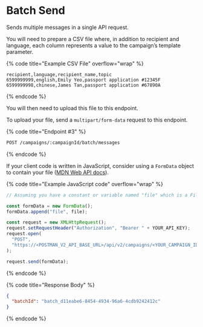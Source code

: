 # Batch Send

Sends multiple messages in a single API request.

You will need to prepare a CSV file where, in addition to recipient and language, each column represents a value to the campaign’s template parameter.

{% code title="Example CSV File" overflow="wrap" %}
```
recipient,language,recipient_name,topic
6599999999,english,Emily Yeo,passport application #12345F
6599999998,chinese,James Tan,passport application #67890A
```
{% endcode %}

You will then need to upload this file to this endpoint.

To upload your file, send a `multipart/form-data` request to this endpoint.

{% code title="Endpoint #3" %}
```sh
POST /campaigns/:campaignId/batch/messages
```
{% endcode %}

If your client code is written in JavaScript, consider using a `FormData` object to contain your file ([MDN Web API docs](https://developer.mozilla.org/en-US/docs/Web/API/FormData/Using\_FormData\_Objects)).

{% code title="Example JavaScript code" overflow="wrap" %}
```javascript
// Assuming you have a constant or variable named "file" which is a File object:

const formData = new FormData();
formData.append("file", file);

const request = new XMLHttpRequest();
request.setRequestHeader("Authorization", "Bearer " + YOUR_API_KEY);
request.open(
  "POST",
  "https://<POSTMAN_V2_API_BASE_URL>/api/v2/campaigns/<YOUR_CAMPAIGN_ID>/batch/messages"
);

request.send(formData);
```
{% endcode %}

{% code title="Response Body" %}
```json
{
  "batchId": "batch_d11eabe6-8454-4934-96a6-4cdb9242412c"
}
```
{% endcode %}
